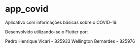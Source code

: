 # app_covid

Aplicativo com informações básicas sobre o COVID-19.

Desenvolvido utilizando-se o Flutter por:

Pedro Henrique Vicari - 825933
Wellington Bernardes - 825976